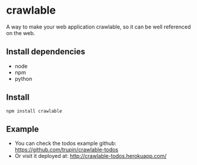 crawlable
=========

A way to make your web application crawlable, so it can be well referenced on the web. 

Install dependencies
--------------------
* node
* npm
* python

Install
-------
`npm install crawlable`

Example
-------

* You can check the todos example github: https://github.com/trupin/crawlable-todos
* Or visit it deployed at: http://crawlable-todos.herokuapp.com/
